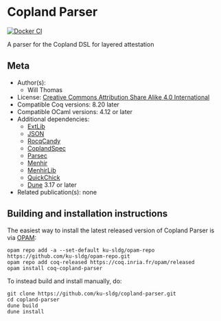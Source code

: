 <!---
This file was generated from `meta.yml`, please do not edit manually.
Follow the instructions on https://github.com/coq-community/templates to regenerate.
--->
# Copland Parser

[![Docker CI][docker-action-shield]][docker-action-link]

[docker-action-shield]: https://github.com/ku-sldg/copland-parser/actions/workflows/docker-action.yml/badge.svg?branch=main
[docker-action-link]: https://github.com/ku-sldg/copland-parser/actions/workflows/docker-action.yml




A parser for the Copland DSL for layered attestation

## Meta

- Author(s):
  - Will Thomas
- License: [Creative Commons Attribution Share Alike 4.0 International](LICENSE)
- Compatible Coq versions: 8.20 later
- Compatible OCaml versions: 4.12 or later
- Additional dependencies:
  - [ExtLib](https://github.com/coq-community/coq-ext-lib)
  - [JSON](https://github.com/liyishuai/coq-json)
  - [RocqCandy](https://github.com/ku-sldg/rocq-candy)
  - [CoplandSpec](https://github.com/ku-sldg/copland-spec)
  - [Parsec](https://github.com/liyishuai/coq-parsec)
  - [Menhir](http://gallium.inria.fr/~fpottier/menhir/)
  - [MenhirLib](https://gitlab.inria.fr/fpottier/menhir/-/tree/master/coq-menhirlib/)
  - [QuickChick](https://github.com/QuickChick/QuickChick)
  - [Dune](https://dune.build) 3.17 or later
- Related publication(s): none

## Building and installation instructions

The easiest way to install the latest released version of Copland Parser
is via [OPAM](https://opam.ocaml.org/doc/Install.html):

```shell
opam repo add -a --set-default ku-sldg/opam-repo https://github.com/ku-sldg/opam-repo.git
opam repo add coq-released https://coq.inria.fr/opam/released
opam install coq-copland-parser
```

To instead build and install manually, do:

``` shell
git clone https://github.com/ku-sldg/copland-parser.git
cd copland-parser
dune build
dune install
```



